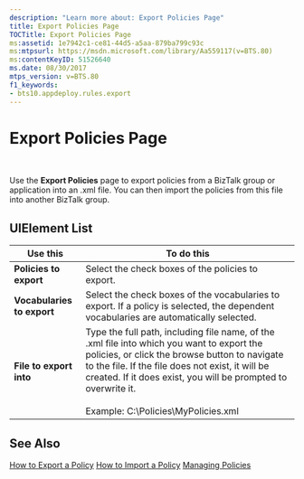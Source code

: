 ```yaml
---
description: "Learn more about: Export Policies Page"
title: Export Policies Page
TOCTitle: Export Policies Page
ms:assetid: 1e7942c1-ce81-44d5-a5aa-879ba799c93c
ms:mtpsurl: https://msdn.microsoft.com/library/Aa559117(v=BTS.80)
ms:contentKeyID: 51526640
ms.date: 08/30/2017
mtps_version: v=BTS.80
f1_keywords:
- bts10.appdeploy.rules.export
---
```


# Export Policies Page

 

Use the **Export Policies** page to export policies from a BizTalk group or application into an .xml file. You can then import the policies from this file into another BizTalk group.

## UIElement List

<table>
<thead>
<tr class="header">
<th>Use this</th>
<th>To do this</th>
</tr>
</thead>
<tbody>
<tr class="odd">
<td><strong>Policies to export</strong></td>
<td>Select the check boxes of the policies to export.</td>
</tr>
<tr class="even">
<td><strong>Vocabularies to export</strong></td>
<td>Select the check boxes of the vocabularies to export. If a policy is selected, the dependent vocabularies are automatically selected.</td>
</tr>
<tr class="odd">
<td><strong>File to export into</strong></td>
<td>Type the full path, including file name, of the .xml file into which you want to export the policies, or click the browse button to navigate to the file. If the file does not exist, it will be created. If it does exist, you will be prompted to overwrite it.<br />
<br />
Example: C:\Policies\MyPolicies.xml</td>
</tr>
</tbody>
</table>


## See Also

[How to Export a Policy](https://msdn.microsoft.com/library/aa559417\(v=bts.80\))  
[How to Import a Policy](https://msdn.microsoft.com/library/aa577374\(v=bts.80\))  
[Managing Policies](https://msdn.microsoft.com/library/aa561998\(v=bts.80\))

